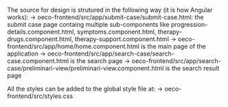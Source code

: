 The source for design is strutured in the following way (it is how Angular works):
-> oeco-frontend/src/app/submit-case/submit-case.html: the submit case page containg multiple sub-components like progression-details.component.html, symptoms.component.html, therapy-drugs.component.html, therapy-support.component.html
-> oeco-frontend/src/app/home/home.component.html is the main page of the application
-> oeco-frontend/src/app/search-case/search-case.component.html is the search page
-> oeco-frontend/src/app/search-case/preliminari-view/preliminari-view.component.html is the search result page

All the styles can be added to the global style file at:
-> oeco-frontend/src/styles.css